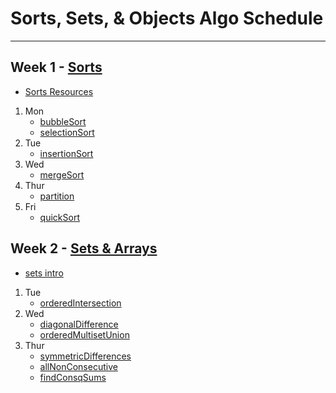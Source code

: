 # Sorts, Sets, & Objects Algo Schedule

---

## Week 1 - [Sorts](../../sorts)

- [Sorts Resources](../../sorts/Sorts.md)

1. Mon
   - [bubbleSort](../../sorts/bubbleSortSln.js)
   - [selectionSort](../../sorts/selectionSortSln.js)
2. Tue
   - [insertionSort](../../sorts/insertionSort.js)
3. Wed
   - [mergeSort](../../sorts/mergeSort.js)
4. Thur
   - [partition](../../sorts/partition.js)
5. Fri
   - [quickSort](../../sorts/quickSort.js)

## Week 2 - [Sets & Arrays](../../arrays)

- [sets intro](../../arrays/sets.md)

1. Tue
   - [orderedIntersection](../../arrays/orderedIntersection.js)
2. Wed
   - [diagonalDifference](../../arrays/diagonalDifference.js)
   - [orderedMultisetUnion](../../arrays/orderedMultisetUnion.js)
3. Thur
   - [symmetricDifferences](../../arrays/symmetricDifferences.js)
   - [allNonConsecutive](../../arrays/allNonConsecutive.js)
   - [findConsqSums](../../arrays/findConsqSums.js)
